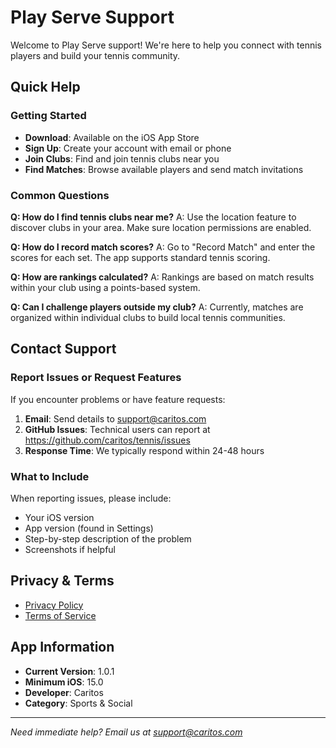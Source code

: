 # Play Serve Support

Welcome to Play Serve support! We're here to help you connect with tennis players and build your tennis community.

## Quick Help

### Getting Started
- **Download**: Available on the iOS App Store
- **Sign Up**: Create your account with email or phone
- **Join Clubs**: Find and join tennis clubs near you
- **Find Matches**: Browse available players and send match invitations

### Common Questions

**Q: How do I find tennis clubs near me?**
A: Use the location feature to discover clubs in your area. Make sure location permissions are enabled.

**Q: How do I record match scores?**
A: Go to "Record Match" and enter the scores for each set. The app supports standard tennis scoring.

**Q: How are rankings calculated?**
A: Rankings are based on match results within your club using a points-based system.

**Q: Can I challenge players outside my club?**
A: Currently, matches are organized within individual clubs to build local tennis communities.

## Contact Support

### Report Issues or Request Features
If you encounter problems or have feature requests:

1. **Email**: Send details to support@caritos.com
2. **GitHub Issues**: Technical users can report at https://github.com/caritos/tennis/issues
3. **Response Time**: We typically respond within 24-48 hours

### What to Include
When reporting issues, please include:
- Your iOS version
- App version (found in Settings)
- Step-by-step description of the problem
- Screenshots if helpful

## Privacy & Terms

- [Privacy Policy](https://github.com/caritos/tennis/blob/main/docs/privacy-policy.md)
- [Terms of Service](https://github.com/caritos/tennis/blob/main/docs/terms-of-service.md)

## App Information

- **Current Version**: 1.0.1
- **Minimum iOS**: 15.0
- **Developer**: Caritos
- **Category**: Sports & Social

---

*Need immediate help? Email us at support@caritos.com*